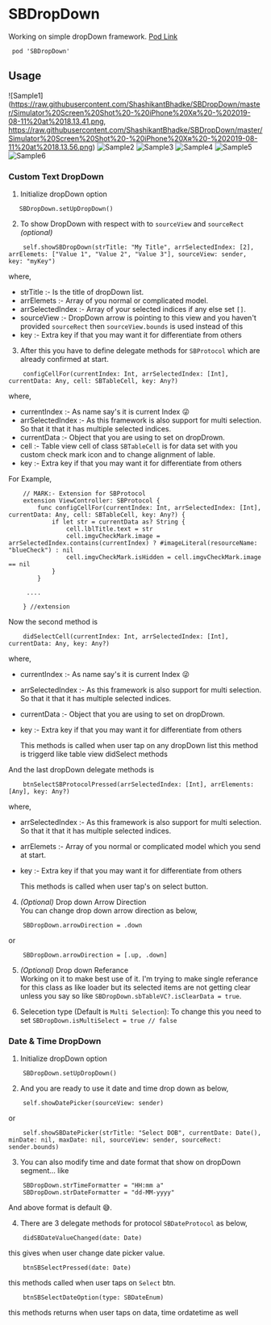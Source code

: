 # SBDropDown
Working on simple dropDown framework.
[Pod Link](https://cocoapods.org/pods/SBDropDown)

     pod 'SBDropDown'

## Usage
![Sample1](https://raw.githubusercontent.com/ShashikantBhadke/SBDropDown/master/Simulator%20Screen%20Shot%20-%20iPhone%20Xʀ%20-%202019-08-11%20at%2018.13.41.png, https://raw.githubusercontent.com/ShashikantBhadke/SBDropDown/master/Simulator%20Screen%20Shot%20-%20iPhone%20Xʀ%20-%202019-08-11%20at%2018.13.56.png)
![Sample2](https://raw.githubusercontent.com/ShashikantBhadke/SBDropDown/master/Simulator%20Screen%20Shot%20-%20iPhone%20Xʀ%20-%202019-08-11%20at%2018.13.56.png)
![Sample3](https://raw.githubusercontent.com/ShashikantBhadke/SBDropDown/master/Simulator%20Screen%20Shot%20-%20iPhone%20Xʀ%20-%202019-08-11%20at%2018.14.02.png)
![Sample4](https://raw.githubusercontent.com/ShashikantBhadke/SBDropDown/master/Simulator%20Screen%20Shot%20-%20iPhone%20Xʀ%20-%202019-08-11%20at%2018.14.02.png)
![Sample5](https://raw.githubusercontent.com/ShashikantBhadke/SBDropDown/master/Simulator%20Screen%20Shot%20-%20iPhone%20Xʀ%20-%202019-08-11%20at%2018.14.10.png)
![Sample6](https://raw.githubusercontent.com/ShashikantBhadke/SBDropDown/master/Simulator%20Screen%20Shot%20-%20iPhone%20Xʀ%20-%202019-08-11%20at%2018.14.19.png)
### Custom Text DropDown

1) Initialize dropDown option
 ```
    SBDropDown.setUpDropDown()
``` 

2) To show DropDown with respect with to ``` sourceView ``` and ``` sourceRect ```  *(optional)* 

``` 
    self.showSBDropDown(strTitle: "My Title", arrSelectedIndex: [2], arrElemets: ["Value 1", "Value 2", "Value 3"], sourceView: sender, key: "myKey")
```
where,
- strTitle :- Is the title of dropDown list.
- arrElemets :- Array of you normal or complicated model.
- arrSelectedIndex :- Array of your selected indices if any else set `[]`.
- sourceView :- DropDown arrow is pointing to this view and you haven't provided  `sourceRect` then `sourceView.bounds` is used instead of this
- key :- Extra key if that you may want it for differentiate from others

3) After this you have to define delegate methods for ``` SBProtocol ``` which are already confirmed at start.
```
    configCellFor(currentIndex: Int, arrSelectedIndex: [Int], currentData: Any, cell: SBTableCell, key: Any?)
```

where,
- currentIndex :- As name say's it is current Index 😜
-  arrSelectedIndex :- As this framework is also support for multi selection. So that it that it has multiple selected indices.
- currentData :- Object that you are using to set on dropDrown. 
- cell :-  Table view cell of class ``` SBTableCell ```  is for data set with you custom check mark icon and to change alignment of lable.
- key :- Extra key if that you may want it for differentiate from others

For Example,

``` 
    // MARK:- Extension for SBProtocol
    extension ViewController: SBProtocol {
        func configCellFor(currentIndex: Int, arrSelectedIndex: [Int], currentData: Any, cell: SBTableCell, key: Any?) {
            if let str = currentData as? String {
                cell.lblTitle.text = str
                cell.imgvCheckMark.image = arrSelectedIndex.contains(currentIndex) ? #imageLiteral(resourceName: "blueCheck") : nil
                cell.imgvCheckMark.isHidden = cell.imgvCheckMark.image == nil
            }
        }
        
     ....
     
    } //extension
```

Now the second method is
```
    didSelectCell(currentIndex: Int, arrSelectedIndex: [Int], currentData: Any, key: Any?)
```
where,
- currentIndex :- As name say's it is current Index 😜
-  arrSelectedIndex :- As this framework is also support for multi selection. So that it that it has multiple selected indices.
- currentData :- Object that you are using to set on dropDrown. 
- key :- Extra key if that you may want it for differentiate from others

    This methods is called when user tap on any dropDown list this method is triggerd like table view didSelect methods 

And the last dropDown delegate methods is 
```
    btnSelectSBProtocolPressed(arrSelectedIndex: [Int], arrElements: [Any], key: Any?)
```
where,
-  arrSelectedIndex :- As this framework is also support for multi selection. So that it that it has multiple selected indices.
- arrElemets :- Array of you normal or complicated model which you send at start.
- key :- Extra key if that you may want it for differentiate from others

    This methods is called when user tap's on select button.


4) *(Optional)* Drop down Arrow Direction  
    You can change drop down arrow direction as below,
``` 
    SBDropDown.arrowDirection = .down
```
or
       
``` 
    SBDropDown.arrowDirection = [.up, .down]
```

5)  *(Optional)* Drop down Referance  
Working on it to make best use of it. I'm trying to make single referance for this class as like loader but its selected items are not getting clear unless you say so like ` SBDropDown.sbTableVC?.isClearData = true `. 

6) Selecetion type (Default is `Multi Selection`):
To change this you need to set ` SBDropDown.isMultiSelect = true // false `
    

### Date & Time DropDown

1) Initialize dropDown option
```
    SBDropDown.setUpDropDown() 
```
2) And you are ready to use it date and time drop down as below,
```
    self.showDatePicker(sourceView: sender)
```
or
```
    self.showSBDatePicker(strTitle: "Select DOB", currentDate: Date(), minDate: nil, maxDate: nil, sourceView: sender, sourceRect: sender.bounds)
```
3) You can also modify time and date format that show on dropDown segment... like
```
    SBDropDown.strTimeFormatter = "HH:mm a" 
    SBDropDown.strDateFormatter = "dd-MM-yyyy"
```
And above format is default 😅.

4) There are 3 delegate methods for protocol ```SBDateProtocol``` as below,
```
    didSBDateValueChanged(date: Date)
```
this gives when user change date picker value.

```
    btnSBSelectPressed(date: Date)
```
this methods called when user taps on ```Select``` btn.

``` 
    btnSBSelectDateOption(type: SBDateEnum)
```
this methods returns when user taps on data, time ordatetime as well

